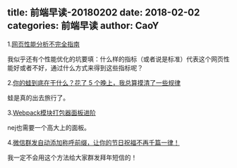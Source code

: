 title: 前端早读-20180202
date: 2018-02-02
categories: 前端早读
author: CaoY
---
1.[网页性能分析不完全指南](http://mp.weixin.qq.com/s/ryMnddNx0yUZacUiQflbrg)

我似乎还有个性能优化的坑要填：什么样的指标（或者说是标准）代表这个网页性能好或者不好，通过什么方式来得到这些指标呢？

2.[你的蛙到底在干什么？花了 5 个晚上，我总算摸清了一些规律](https://juejin.im/entry/5a728352518825732821c297)

蛙是真的出去旅行了。

3.[Webpack模块打包器面板进阶](http://www.zcfy.cc/article/next-level-webpack-dashboard-freecodecamp)

nej也需要一个高大上的面板。

4.[微信群发自动添加称呼前缀，让你的节日祝福不再千篇一律！](https://juejin.im/post/5a55de04f265da3e58593dae)

我一定不会用这个方法给大家群发拜年短信的！